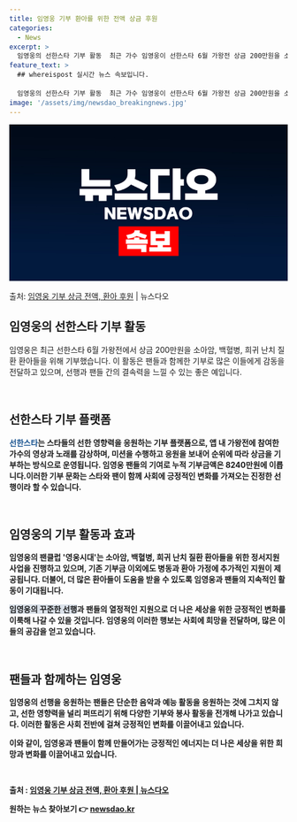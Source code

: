 ```yaml
---
title: 임영웅 기부 환아를 위한 전액 상금 후원
categories:
  - News
excerpt: >
  임영웅의 선한스타 기부 활동  최근 가수 임영웅이 선한스타 6월 가왕전 상금 200만원을 소아암, 백혈병, …
feature_text: >
  ## whereispost 실시간 뉴스 속보입니다.

  임영웅의 선한스타 기부 활동  최근 가수 임영웅이 선한스타 6월 가왕전 상금 200만원을 소아암, 백혈병, …
image: '/assets/img/newsdao_breakingnews.jpg'
---
```


![뉴스다오 속보](/assets/img/newsdao_breakingnews.jpg)

<p>출처: <a href="https://newsdao.kr/4617" rel="dofollow">임영웅 기부 상금 전액, 환아 후원</a> | 뉴스다오</p>

<h2 data-ke-size="size26">임영웅의 선한스타 기부 활동</h2>

임영웅은 최근 선한스타 6월 가왕전에서 상금 200만원을 소아암, 백혈병, 희귀 난치 질환 환아들을 위해 기부했습니다. 이 활동은 팬들과 함께한 기부로 많은 이들에게 감동을 전달하고 있으며, 선행과 팬들 간의 결속력을 느낄 수 있는 좋은 예입니다.

<p data-ke-size="size16">&nbsp;</p>

<h2 data-ke-size="size24">선한스타 기부 플랫폼</h2>

<b><span style="color: #1a5490;">선한스타</span><b>는 스타들의 선한 영향력을 응원하는 기부 플랫폼으로, 앱 내 가왕전에 참여한 가수의 영상과 노래를 감상하며, 미션을 수행하고 응원을 보내어 순위에 따라 상금을 기부하는 방식으로 운영됩니다. 임영웅 팬들의 기여로 누적 기부금액은 8240만원에 이릅니다.</span><b>이러한 기부 문화는 스타와 팬이 함께 사회에 긍정적인 변화를 가져오는 진정한 선행이라 할 수 있습니다.</b>

<p data-ke-size="size16">&nbsp;</p>

<h2 data-ke-size="size24">임영웅의 기부 활동과 효과</h2>

임영웅의 팬클럽 '영웅시대'는 소아암, 백혈병, 희귀 난치 질환 환아들을 위한 정서지원 사업을 진행하고 있으며, 기존 기부금 이외에도 병동과 환아 가정에 추가적인 지원이 제공됩니다. 더불어, 더 많은 환아들이 도움을 받을 수 있도록 임영웅과 팬들의 지속적인 활동이 기대됩니다.

<b><span style="background-color: #21538527;">임영웅의 꾸준한 선행</span></b>과 팬들의 열정적인 지원으로 더 나은 세상을 위한 긍정적인 변화를 이룩해 나갈 수 있을 것입니다. 임영웅의 이러한 행보는 사회에 희망을 전달하며, 많은 이들의 공감을 얻고 있습니다.

<p data-ke-size="size16">&nbsp;</p>

<h2 data-ke-size="size24">팬들과 함께하는 임영웅</h2>

임영웅의 선행을 응원하는 팬들은 단순한 음악과 예능 활동을 응원하는 것에 그치지 않고, 선한 영향력을 널리 퍼뜨리기 위해 다양한 기부와 봉사 활동을 전개해 나가고 있습니다. 이러한 활동은 사회 전반에 걸쳐 긍정적인 변화를 이끌어내고 있습니다.

이와 같이, 임영웅과 팬들이 함께 만들어가는 긍정적인 에너지는 더 나은 세상을 위한 희망과 변화를 이끌어내고 있습니다.

<p data-ke-size="size16">&nbsp;</p>

출처 : <a href="https://newsdao.kr/4617">임영웅 기부 상금 전액, 환아 후원 | 뉴스다오</a> 

원하는 뉴스 찾아보기 👉 <a href="https://newsdao.kr" rel="dofollow">newsdao.kr</a>


